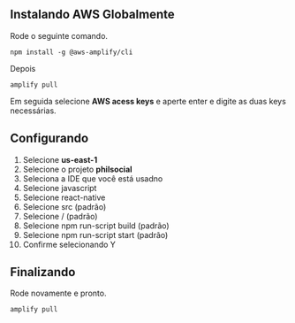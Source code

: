 ## Instalando AWS Globalmente
Rode o seguinte comando.
```bashrc
npm install -g @aws-amplify/cli
```

Depois

```bashrc
amplify pull
```

Em seguida selecione **AWS acess keys** e aperte enter e digite as duas keys necessárias.

## Configurando
1. Selecione **us-east-1**
2. Selecione o projeto **philsocial**
3. Seleciona a IDE que você está usadno
4. Selecione javascript
5. Selecione react-native
6. Selecione src (padrão)
7. Selecione / (padrão)
8. Selecione npm run-script build (padrão)
9. Selecione npm run-script start (padrão)
10. Confirme selecionando Y

## Finalizando
Rode novamente e pronto.
```bashrc
amplify pull
```